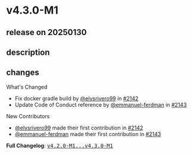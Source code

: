 # v4.3.0-M1

## release on 20250130
## description
## changes
What's Changed

* Fix docker gradle build by <a class="user-mention notranslate" data-hovercard-type="user" data-hovercard-url="/users/elysrivero99/hovercard" data-octo-click="hovercard-link-click" data-octo-dimensions="link_type:self" href="https://github.com/elysrivero99">@elysrivero99</a> in <a class="issue-link js-issue-link" data-error-text="Failed to load title" data-id="2659134370" data-permission-text="Title is private" data-url="https://github.com/spring-cloud/spring-cloud-contract/issues/2142" data-hovercard-type="pull_request" data-hovercard-url="/spring-cloud/spring-cloud-contract/pull/2142/hovercard" href="https://github.com/spring-cloud/spring-cloud-contract/pull/2142">#2142</a>
* Update Code of Conduct reference by <a class="user-mention notranslate" data-hovercard-type="user" data-hovercard-url="/users/emmanuel-ferdman/hovercard" data-octo-click="hovercard-link-click" data-octo-dimensions="link_type:self" href="https://github.com/emmanuel-ferdman">@emmanuel-ferdman</a> in <a class="issue-link js-issue-link" data-error-text="Failed to load title" data-id="2665697270" data-permission-text="Title is private" data-url="https://github.com/spring-cloud/spring-cloud-contract/issues/2143" data-hovercard-type="pull_request" data-hovercard-url="/spring-cloud/spring-cloud-contract/pull/2143/hovercard" href="https://github.com/spring-cloud/spring-cloud-contract/pull/2143">#2143</a>

New Contributors

* <a class="user-mention notranslate" data-hovercard-type="user" data-hovercard-url="/users/elysrivero99/hovercard" data-octo-click="hovercard-link-click" data-octo-dimensions="link_type:self" href="https://github.com/elysrivero99">@elysrivero99</a> made their first contribution in <a class="issue-link js-issue-link" data-error-text="Failed to load title" data-id="2659134370" data-permission-text="Title is private" data-url="https://github.com/spring-cloud/spring-cloud-contract/issues/2142" data-hovercard-type="pull_request" data-hovercard-url="/spring-cloud/spring-cloud-contract/pull/2142/hovercard" href="https://github.com/spring-cloud/spring-cloud-contract/pull/2142">#2142</a>
* <a class="user-mention notranslate" data-hovercard-type="user" data-hovercard-url="/users/emmanuel-ferdman/hovercard" data-octo-click="hovercard-link-click" data-octo-dimensions="link_type:self" href="https://github.com/emmanuel-ferdman">@emmanuel-ferdman</a> made their first contribution in <a class="issue-link js-issue-link" data-error-text="Failed to load title" data-id="2665697270" data-permission-text="Title is private" data-url="https://github.com/spring-cloud/spring-cloud-contract/issues/2143" data-hovercard-type="pull_request" data-hovercard-url="/spring-cloud/spring-cloud-contract/pull/2143/hovercard" href="https://github.com/spring-cloud/spring-cloud-contract/pull/2143">#2143</a>

<strong>Full Changelog</strong>: <a class="commit-link" href="https://github.com/spring-cloud/spring-cloud-contract/compare/v4.2.0-M1...v4.3.0-M1"><tt>v4.2.0-M1...v4.3.0-M1</tt></a>

